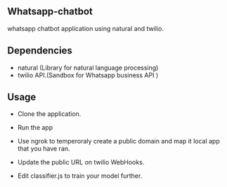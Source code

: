 ## Whatsapp-chatbot

whatsapp chatbot application using natural and twilio.

## Dependencies

- natural (Library for natural language processing)
- twilio API.(Sandbox for Whatsapp business API )

## Usage

- Clone the application.

- Run the app

- Use ngrok to temperoraly create a public domain and map it local app that you have ran.

- Update the public URL on twilio WebHooks.

- Edit classifier.js to train your model further.
